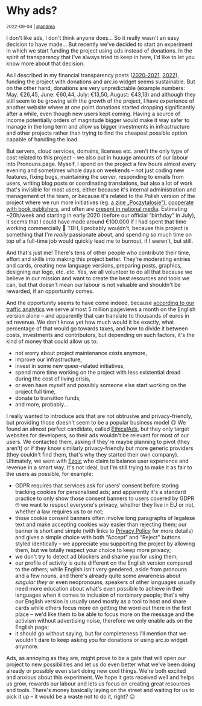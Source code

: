# Why ads?

<small>2022-09-04 | [@andrea](/@andrea)</small>

I don't like ads, I don't think anyone does… So it really wasn't an easy decision to have made…
But recently we've decided to start an experiment in which we start funding the project using ads instead of donations. 
In the spirit of transparency that I've always tried to keep in here, I'd like to let you know more about that decision.

As I described in my financial transparency posts ([2020-2021](/blog/financial-transparency-2020-2021), [2022](/blog/financial-transparency-2022)),
funding the project with donations and arc.io widget seems sustainable.
But on the other hand, donations are very unpredictable (example numbers: May: €26,45, June: €60,44, July: €13,50, August: €43,13)
and although they still seem to be growing with the growth of the project, I have experience of another website
where at one point donations started dropping significantly after a while, even though new users kept coming.
Having a source of income potentially orders of magnitude bigger would make it way safer to manage in the long term
and allow us bigger investments in infrastructure and other projects rather than trying to find the cheapest possible option
capable of handling the load.

But servers, cloud services, domains, licenses etc. aren't the only type of cost related to this project –
we also put in huuuge amounts of our labour into Pronouns.page.
Myself, I spend on the project a few hours almost every evening and sometimes whole days on weekends –
not just coding new features, fixing bugs, maintaining the server, responding to emails from users, writing blog posts
or coordinating translations, but also a lot of work that's invisible for most users,
either because it's internal administration and management of the team,
or because it's related to the Polish version of the project where we run more initiatives
(eg. [a zine „Poczytałosie”](https://zaimki.pl/zin)),
[cooperate with book publishers](https://zaimki.pl/linki),
and often are [present in national media](https://zaimki.pl/media). 
Estimating ~20h/week and starting in early 2020 (before our official “birthday” in July),
it seems that I could have made around €100.000 if I had spent that time working commercially 🤯
TBH, I probably wouldn't, because this project is something that I'm _really_ passionate about,
and spending so much time on top of a full-time job would quickly lead me to burnout, if I weren't, but still.

And that's just me! There's tens of other people who contribute their time, effort and skills into making this project better.
They're moderating entries and cards, creating new language versions, preparing posts, graphics, designing our logo, etc. etc.
Yes, we all volunteer to do all that because we believe in our mission and want to create the best resources and tools we can,
but that doesn't mean our labour is not valuable and shouldn't be rewarded, if an opportunity comes.

And the opportunity seems to have come indeed, because [according to our traffic analytics](https://stats.pronouns.page/en.pronouns.page?period=30d)
we serve almost 5 million pageviews a month on the English version alone – and apparently that can translate to thousands of euros in ad revenue.
We don't know yet how much would it be exactly, what percentage of that would go towards taxes,
and how to divide it between costs, investments and contributors,
but depending on such factors, it's the kind of money that could allow us to:

 - not worry about project maintenance costs anymore,
 - improve our infrastructure,
 - invest in some new queer-related initiatives,
 - spend more time working on the project with less existential dread during the cost of living crisis,
 - or even have myself and possibly someone else start working on the project full time, 
 - donate to transition funds,
 - and more, probably…

I really wanted to introduce ads that are not obtrusive and privacy-friendly,
but providing those doesn't seem to be a popular business model 😢 We found an almost perfect candidate,
called [EthicalAds](https://www.ethicalads.io/), but they only target websites for developers,
so their ads wouldn't be relevant for most of our users. We contacted them, asking if they're maybe planning to pivot
(they aren't) or if they know similarly privacy-friendly but more generic providers
(they couldn't find them, that's why they started their own company).
Ultimately, we went with [Ezoic](https://www.ezoic.com/) who claim to balance user experience and revenue in a smart way.
It's not ideal, but I'm still trying to make it as fair to the users as possible, for example:

 - GDPR requires that services ask for users' consent before storing tracking cookies for personalised ads;
   and apparently it's a standard practice to only show those consent banners to users covered by GDPR 🙄
   we want to respect everyone's privacy, whether they live in EU or not, whether a law requires us to or not;
 - those cookie consent banners often involve long paragraphs of legalese text and make accepting cookies way easier than rejecting them;
   our banner is short and simple (with links to [Privacy Policy](/privacy) for more details)
   and gives a simple choice with both “Accept” and “Reject” buttons styled identically –
   we appreciate you supporting the project by allowing them, but we totally respect your choice to keep more privacy;
 - we don't try to detect ad blockers and shame you for using them;
 - our profile of activity is quite different on the English version compared to the others;
   while English isn't very gendered, aside from pronouns and a few nouns,
   and there's already quite some awareness about _singular they_ or even neopronouns,
   speakers of other languages usually need more education about what's even possible to achieve in their languages
   when it comes to inclusion of nonbinary people;
   that's why our English version is usually used mostly as a tool to host and share cards
   while others focus more on getting the word out there in the first place –
   we'd like them to be able to focus more on the message and the activism without advertising noise,
   therefore we only enable ads on the English page;
 - it should go without saying, but for completeness I'll mention that
   we wouldn't dare to keep asking you for donations or using arc.io widget anymore.

Ads, as annoying as they are, might prove to be a gate that will open our project to new possibilities
and let us do even better what we've been doing already or possibly even start doing new cool things.
We're both excited and anxious about this experiment.
We hope it gets received well and helps us grow, rewards our labour and lets us focus on creating great resources and tools.
There's money basically laying on the street and waiting for us to pick it up –
it would be a waste not to do it, right? 😉
